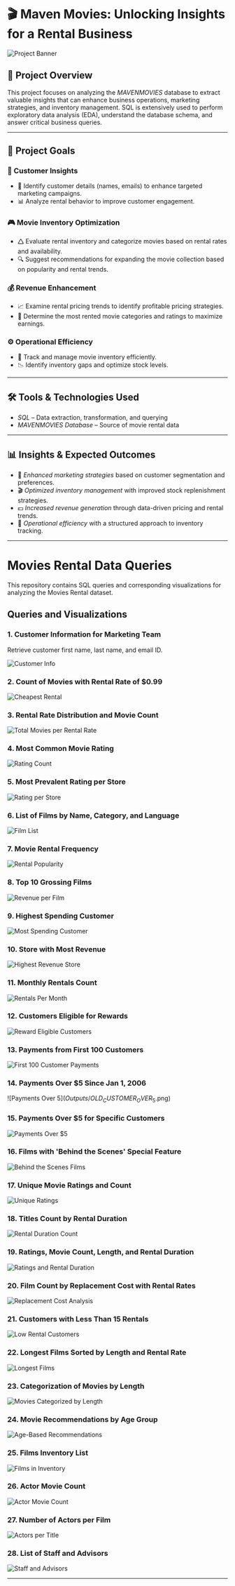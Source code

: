 # 🎬 Maven Movies: Unlocking Insights for a Rental Business

![Project Banner](Outputs/mysql_logo.png)

## 📌 Project Overview
This project focuses on analyzing the *MAVENMOVIES* database to extract valuable insights that can enhance business operations, marketing strategies, and inventory management. SQL is extensively used to perform exploratory data analysis (EDA), understand the database schema, and answer critical business queries.


---

## 🎯 Project Goals

### 🛒 Customer Insights

- 📌 Identify customer details (names, emails) to enhance targeted marketing campaigns.
- 📊 Analyze rental behavior to improve customer engagement.

### 🎮 Movie Inventory Optimization

- 🛆 Evaluate rental inventory and categorize movies based on rental rates and availability.
- 🔍 Suggest recommendations for expanding the movie collection based on popularity and rental trends.

### 💰 Revenue Enhancement

- 📈 Examine rental pricing trends to identify profitable pricing strategies.
- 🎥 Determine the most rented movie categories and ratings to maximize earnings.

### ⚙️ Operational Efficiency

- 📌 Track and manage movie inventory efficiently.
- 📉 Identify inventory gaps and optimize stock levels.

---

## 🛠️ Tools & Technologies Used
- *SQL* – Data extraction, transformation, and querying
- *MAVENMOVIES Database* – Source of movie rental data

---

## 📊 Insights & Expected Outcomes
- 📢 *Enhanced marketing strategies* based on customer segmentation and preferences.
- 🎬 *Optimized inventory management* with improved stock replenishment strategies.
- 💵 *Increased revenue generation* through data-driven pricing and rental trends.
- 📌 *Operational efficiency* with a structured approach to inventory tracking.

---

# Movies Rental Data Queries

This repository contains SQL queries and corresponding visualizations for analyzing the Movies Rental dataset.

## Queries and Visualizations

### 1. Customer Information for Marketing Team
Retrieve customer first name, last name, and email ID.

![Customer Info](Outputs/EMAIL_ID_LIST.png)

### 2. Count of Movies with Rental Rate of $0.99
![Cheapest Rental](Outputs/CHEAPEST_RENTALS.png)

### 3. Rental Rate Distribution and Movie Count
![Total Movies per Rental Rate](Outputs/TOTAL_NUMBER_OF_MOVIES.png)

### 4. Most Common Movie Rating
![Rating Count](Outputs/RATING_WISE_COUNT.png)

### 5. Most Prevalent Rating per Store
![Rating per Store](Outputs/TOTAL_FILMS.png)

### 6. List of Films by Name, Category, and Language
![Film List](Outputs/CATEGORY_NAME.png)

### 7. Movie Rental Frequency
![Rental Popularity](Outputs/POPULARITY.png)

### 8. Top 10 Grossing Films
![Revenue per Film](Outputs/REVENUE_PER_MOVIE.png)

### 9. Highest Spending Customer
![Most Spending Customer](Outputs/MOST_SPENDING_CUSTOMER.png)

### 10. Store with Most Revenue
![Highest Revenue Store](Outputs/store_with_most_revenue.png)

### 11. Monthly Rentals Count
![Rentals Per Month](Outputs/RENTALS_PER_MONTH.png)

### 12. Customers Eligible for Rewards
![Reward Eligible Customers](Outputs/REWARD_VIA_PHONE.png)

### 13. Payments from First 100 Customers
![First 100 Customer Payments](Outputs/PAYMENT_DETAILS_FIRST_100.png)

### 14. Payments Over $5 Since Jan 1, 2006
![Payments Over $5](Outputs/OLD_CUSTOMER_OVER_5$.png)

### 15. Payments Over $5 for Specific Customers
![Payments Over $5](Outputs/OVER_5_DOLLAR.png)

### 16. Films with 'Behind the Scenes' Special Feature
![Behind the Scenes Films](Outputs/FILMS_WITH_SPECIAL_FEATURES.png)

### 17. Unique Movie Ratings and Count
![Unique Ratings](Outputs/RATINGWISE_MOVIES.png)

### 18. Titles Count by Rental Duration
![Rental Duration Count](Outputs/RENTAL_DURATIONWISE_MOVIES.png)

### 19. Ratings, Movie Count, Length, and Rental Duration
![Ratings and Rental Duration](Outputs/COMPARE_LENGTH.png)

### 20. Film Count by Replacement Cost with Rental Rates
![Replacement Cost Analysis](Outputs/RENTAL_VS_REPLACEMENT.png)

### 21. Customers with Less Than 15 Rentals
![Low Rental Customers](Outputs/NON_LOYAL_CUSTOMERS.png)

### 22. Longest Films Sorted by Length and Rental Rate
![Longest Films](Outputs/longest_length_movies.png)

### 23. Categorization of Movies by Length
![Movies Categorized by Length](Outputs/RENTAL_DURATIONWISE_MOVIES.png)

### 24. Movie Recommendations by Age Group
![Age-Based Recommendations](Outputs/RECOMMENDATION_SYSTEM.png)

### 25. Films Inventory List
![Films in Inventory](Outputs/FILM_INVENTORY.png)

### 26. Actor Movie Count
![Actor Movie Count](Outputs/ACTORS_NUMBER_OF_FILMS.png)

### 27. Number of Actors per Film
![Actors per Title](Outputs/INVESTOR_REQUEST.png)

### 28. List of Staff and Advisors
![Staff and Advisors](Outputs/CONFERENCE_LIST.png)

---
